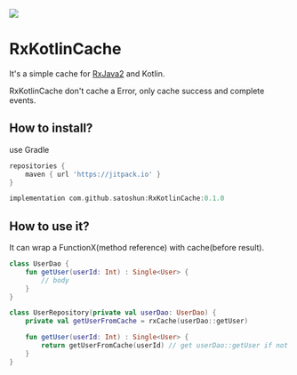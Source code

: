[![](https://jitpack.io/v/satoshun/RxKotlinCache.svg)](https://jitpack.io/#satoshun/RxKotlinCache)

# RxKotlinCache

It's a simple cache for [RxJava2](https://github.com/ReactiveX/RxJava) and Kotlin.

RxKotlinCache don't cache a Error, only cache success and complete events. 


## How to install?

use Gradle

```gradle
repositories {
    maven { url 'https://jitpack.io' }
}

implementation com.github.satoshun:RxKotlinCache:0.1.0
```

## How to use it?

It can wrap a FunctionX(method reference) with cache(before result).

```kotlin
class UserDao {
    fun getUser(userId: Int) : Single<User> {
        // body
    }
}

class UserRepository(private val userDao: UserDao) {
    private val getUserFromCache = rxCache(userDao::getUser)

    fun getUser(userId: Int) : Single<User> {
        return getUserFromCache(userId) // get userDao::getUser if not exists a cache 
    }
}
```
